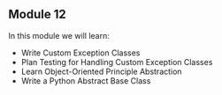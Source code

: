 ## Module 12
In this module we will learn:
* Write Custom Exception Classes
* Plan Testing for Handling Custom Exception Classes
* Learn Object-Oriented Principle Abstraction
* Write a Python Abstract Base Class